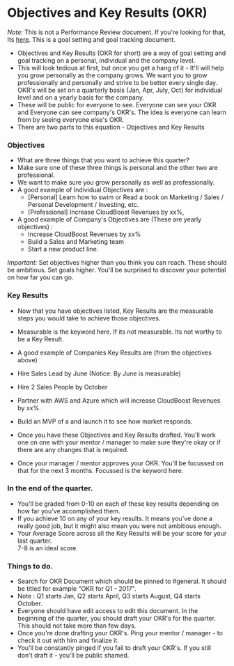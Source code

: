 # Objectives and Key Results (OKR)

*Note:* This is not a Performance Review document. If you're looking for that, Its [here](/people-operations/peformance-review/README.md). This is a goal setting and goal tracking document.


- Objectives and Key Results (OKR for short) are a way of goal setting and goal tracking on a personal, individual and the company level.
- This will look tedious at first, but once you get a hang of it - It'll will help you grow personally as the company grows. We want you to grow professionally and personally and strive to be better every single day.
OKR's will be set on a quarterly basis (Jan, Apr, July, Oct) for individual level and on a yearly basis for the company.
- These will be public for everyone to see. Everyone can see your OKR and Everyone can see company's OKR's. The idea is everyone can learn from by seeing everyone else's OKR.
- There are two parts to this equation  - Objectives and Key Results

### Objectives
- What are three things that you want to achieve this quarter?
- Make sure one of these three things is personal and the other two are professional.
- We want to make sure you grow personally as well as professionally.
- A good example of Individual Objectives are :
  - [Personal] Learn how to swim or Read a book on Marketing / Sales / Personal Development / Investing, etc.
  - [Professional] Increase CloudBoost Revenues by xx%,
- A good example of Company's Objectives are (These are yearly objectives) :
  - Increase CloudBoost Revenues by xx%
  - Build a Sales and Marketing team
  - Start a new product line.

*Important:* Set objectives higher than you think you can reach. These should be ambitious. Set goals higher. You'll be surprised to discover your potential on how far you can go.

### Key Results

- Now that you have objectives listed, Key Results are the measurable steps you would take to achieve those objectives.
- Measurable is the keyword here. If its not measurable. Its not worthy to be a Key Result.
- A good example of Companies Key Results are (from the objectives above)
- Hire Sales Lead by June (Notice: By June is measurable)
- Hire 2 Sales People by October
- Partner with AWS and Azure which will increase CloudBoost Revenues by xx%.
- Build an MVP of a <NewProduct> and launch it to see how market responds.

- Once you have these Objectives and Key Results drafted. You'll work one on one with your mentor / manager to make sure they're okay or if there are any changes that is required.
- Once your manager / mentor approves your OKR. You'll be focussed on that for the next 3 months. Focussed is the keyword here.

### In the end of the quarter.

- You'll be graded from 0-10 on each of these key results depending on how far you've accomplished them.
- If you achieve 10 on any of your key results. It means you've done a really good job, but it might also mean you were not ambitious enough.
- Your Average Score across all the Key Results will be your score for your last quarter.  
7-8 is an ideal score.

### Things to do.

- Search for OKR Document which should be pinned to #general. It should be titled for example "OKR for Q1 - 2017".
- Note :  Q1 starts Jan, Q2 starts April, Q3 starts August, Q4 starts October.  
- Everyone should have edit access to edit this document. In the beginning of the quarter, you should draft your OKR's for the quarter. This should not take more than few days.
- Once you're done drafting your OKR's. Ping your mentor / manager - to check it out with him and finalize it.
- You'll be constantly pinged if you fail to draft your OKR's. If you still don't draft it - you'll be public shamed.
